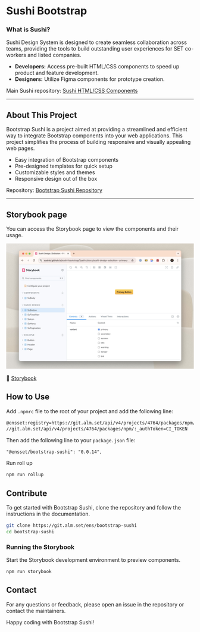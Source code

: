 # Sushi Bootstrap

### What is Sushi?

Sushi Design System is designed to create seamless collaboration across teams, providing the tools to build outstanding user experiences for SET co-workers and listed companies.

- **Developers:** Access pre-built HTML/CSS components to speed up product and feature development.
- **Designers:** Utilize Figma components for prototype creation.

Main Sushi repository: [Sushi HTML/CSS Components](https://github.com/sushiui/sushi)

---

## About This Project

Bootstrap Sushi is a project aimed at providing a streamlined and efficient way to integrate Bootstrap components into your web applications. This project simplifies the process of building responsive and visually appealing web pages.

- Easy integration of Bootstrap components
- Pre-designed templates for quick setup
- Customizable styles and themes
- Responsive design out of the box

Repository: [Bootstrap Sushi Repository](https://github.com/sushiui/sushi-bootstrap)

---

## Storybook page

You can access the Storybook page to view the components and their usage.

![Storybook screen](assets/preview.jpg)

📕 [Storybook](https://sushiui.github.io/sushi-bootstrap/)

## How to Use

Add `.npmrc` file to the root of your project and add the following line:

```sh
@ensset:registry=https://git.alm.set/api/v4/projects/4764/packages/npm/
//git.alm.set/api/v4/projects/4764/packages/npm/:_authToken=CI_TOKEN
```

Then add the following line to your `package.json` file:

```
"@ensset/bootstrap-sushi": "0.0.14",
```

Run roll up

```sh
npm run rollup
```

## Contribute

To get started with Bootstrap Sushi, clone the repository and follow the instructions in the documentation.

```bash
git clone https://git.alm.set/ens/bootstrap-sushi
cd bootstrap-sushi
```

### Running the Storybook

Start the Storybook development environment to preview components.

```bash
npm run storybook
```

## Contact

For any questions or feedback, please open an issue in the repository or contact the maintainers.

Happy coding with Bootstrap Sushi!

